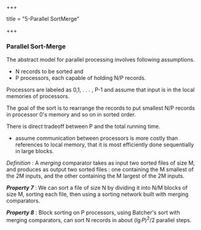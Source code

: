 +++

title = "5-Parallel SortMerge"

+++

### Parallel Sort-Merge

The abstract model for parallel processing involves following assumptions.

- N records to be sorted and
- P processors, each capable of holding N/P records.

Processors are labeled as 0,1, . . . , P-1 and assume that input is in the local memories of processors.

The goal of the sort is to rearrange the records to put smallest N/P records in processor 0's memory and so on in sorted order.

There is direct tradeoff between P and the total running time.

- assume communication between processors is more costly than references to local memory, that it is most efficiently done sequentially in large blocks.

*Definition* : A *merging* comparator takes as input two sorted files of size M, and produces as output two sorted files : one containing the M smallest of the 2M inputs, and the other containing the M largest of the 2M inputs.

***Property 7*** : We can sort a file of size N by dividing it into N/M blocks of size M, sorting each file, then using a sorting network built with merging comparators.

***Property 8*** : Block sorting on P processors, using Batcher's sort with merging comparators, can sort N  records in about $(\lg P)^2/2$ parallel steps.